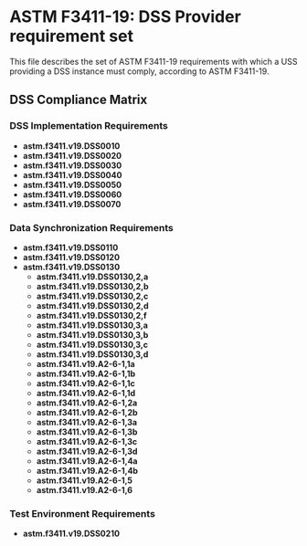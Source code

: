 # ASTM F3411-19: DSS Provider requirement set

This file describes the set of ASTM F3411-19 requirements with which a USS providing a DSS instance must comply, according to ASTM F3411-19.

## DSS Compliance Matrix

### DSS Implementation Requirements

* **astm.f3411.v19.DSS0010**
* **astm.f3411.v19.DSS0020**
* **astm.f3411.v19.DSS0030**
* **astm.f3411.v19.DSS0040**
* **astm.f3411.v19.DSS0050**
* **astm.f3411.v19.DSS0060**
* **astm.f3411.v19.DSS0070**

### Data Synchronization Requirements

* **astm.f3411.v19.DSS0110**
* **astm.f3411.v19.DSS0120**
* **astm.f3411.v19.DSS0130**
    * **astm.f3411.v19.DSS0130,2,a**
    * **astm.f3411.v19.DSS0130,2,b**
    * **astm.f3411.v19.DSS0130,2,c**
    * **astm.f3411.v19.DSS0130,2,d**
    * **astm.f3411.v19.DSS0130,2,f**
    * **astm.f3411.v19.DSS0130,3,a**
    * **astm.f3411.v19.DSS0130,3,b**
    * **astm.f3411.v19.DSS0130,3,c**
    * **astm.f3411.v19.DSS0130,3,d**
    * **astm.f3411.v19.A2-6-1,1a**
    * **astm.f3411.v19.A2-6-1,1b**
    * **astm.f3411.v19.A2-6-1,1c**
    * **astm.f3411.v19.A2-6-1,1d**
    * **astm.f3411.v19.A2-6-1,2a**
    * **astm.f3411.v19.A2-6-1,2b**
    * **astm.f3411.v19.A2-6-1,3a**
    * **astm.f3411.v19.A2-6-1,3b**
    * **astm.f3411.v19.A2-6-1,3c**
    * **astm.f3411.v19.A2-6-1,3d**
    * **astm.f3411.v19.A2-6-1,4a**
    * **astm.f3411.v19.A2-6-1,4b**
    * **astm.f3411.v19.A2-6-1,5**
    * **astm.f3411.v19.A2-6-1,6**

### Test Environment Requirements

* **astm.f3411.v19.DSS0210**
